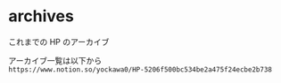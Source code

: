 # archives

これまでの HP のアーカイブ

アーカイブ一覧は以下から  
`https://www.notion.so/yockawa0/HP-5206f500bc534be2a475f24ecbe2b738`
